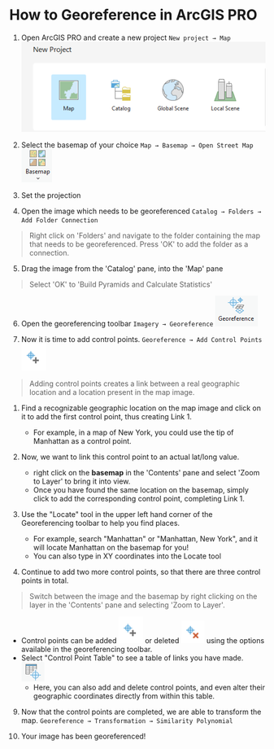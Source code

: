 # How to Georeference in ArcGIS PRO

1. Open ArcGIS PRO and create a new project `New project → Map` ![Screenshot of new map icon](media/1.PNG)

2. Select the basemap of your choice `Map → Basemap → Open Street Map` ![Screenshot of basemap icon](media/basemap.PNG)

3. Set the projection

4. Open the image which needs to be georeferenced `Catalog → Folders → Add Folder Connection `
> Right click on 'Folders' and navigate to the folder containing the map that needs to be georeferenced. Press 'OK' to add the folder as a connection.

5. Drag the image from the 'Catalog' pane, into the 'Map' pane
> Select 'OK' to 'Build Pyramids and Calculate Statistics'

6. Open the georeferencing toolbar `Imagery → Georeference`
![Screenshot of start georeferencing icon](media/georeference_button.PNG)

7. Now it is time to add control points. `Georeference → Add Control Points` ![Screenshot of add ctrl points icon](media/add_cp.PNG)
> Adding control points creates a link between a real geographic location and a location present in the map image.
1. Find a recognizable geographic location on the map image and click on it to add the first control point, thus creating Link 1.
    * For example, in a map of New York, you could use the tip of Manhattan as a control point. 
2. Now, we want to link this control point to an actual lat/long value.
    * right click on the **basemap** in the 'Contents' pane and select 'Zoom to Layer' to bring it into view.
    * Once you have found the same location on the basemap, simply click to add the corresponding control point, completing Link 1.
3. Use the "Locate" tool in the upper left hand corner of the Georeferencing toolbar to help you find places. 
    * For example, search "Manhattan" or "Manhattan, New York", and it will locate Manhattan on the basemap for you!
    * You can also type in XY coordinates into the Locate tool

8. Continue to add two more control points, so that there are three control points in total.
> Switch between the image and the basemap by right clicking on the layer in the 'Contents' pane and selecting 'Zoom to Layer'.
* Control points can be added ![Screenshot of add ctrl points icon](media/add_cp.PNG) or deleted ![Screenshot of delete ctrl points icon](media/delete_cp.PNG) using the options available in the georeferencing toolbar. 
* Select "Control Point Table" to see a table of links you have made.![Screenshot of add ctrl point table icon](media/open_cp_table.PNG)
    - Here, you can also add and delete control points, and even alter their geographic coordinates directly from within this table.

9. Now that the control points are completed, we are able to transform the map. `Georeference → Transformation → Similarity Polynomial`

10. Your image has been georeferenced! 

